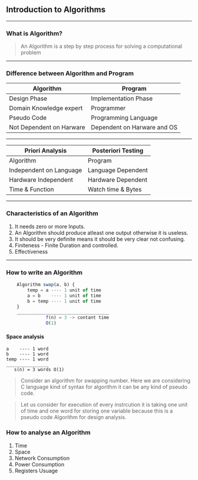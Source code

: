 ## Introduction to Algorithms
---
### What is Algorithm?
> An Algorithm is a step by step process for solving a computational problem
---
### Difference between Algorithm and Program
| Algorithm | Program |
|---|---|
| Design Phase | Implementation Phase |
| Domain Knowledge expert | Programmer |
| Pseudo Code | Programming Language |
| Not Dependent on Harware | Dependent on Harware and OS |
---
| Priori Analysis | Posteriori Testing |
|---|---|
| Algorithm | Program |
| Independent on Language | Language Dependent |
| Hardware Independent | Hardware Dependent |
| Time & Function | Watch time & Bytes |

---

### Characteristics of an Algorithm

1. It needs zero or more Inputs.
1. An Algorithm should produce atleast one output otherwise it is useless.
2. It should be very definite means it should be very clear not confusing.
3. Finiteness - Finite Duration and controlled.
4. Effectiveness

---

### How to write an Algorithm

```javascript
    Algorithm swap(a, b) {
        temp = a ---- 1 unit of time
        a = b    ---- 1 unit of time
        b = temp ---- 1 unit of time
    }
    ___________________________________
               f(n) = 3 -> contant time
               O(1)
```

#### Space analysis
```
a    ---- 1 word
b    ---- 1 word
temp ---- 1 word
________________
   s(n) = 3 words O(1)
```

> Consider an algorithm for swapping number. Here we are considering C language kind of syntax for algorithm it can be any kind of pseudo code.

> Let us consider for execution of every instrcution it is taking one unit of time and one word for storing one variable because this is a pseudo code Algorithm for design analysis.

### How to analyse an Algorithm
1. Time
2. Space
3. Network Consumption
4. Power Consumption
5. Registers Usuage